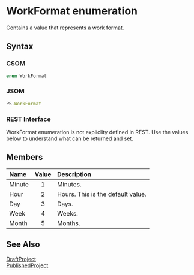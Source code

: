 [comment]: # (Name:WorkFormat)
[comment]: # (Name:Microsoft.Office.Project.Server.Library.Project+WorkFormat)
[comment]: # (Type:Enum)
[comment]: # (Status:Verified)

# <a name="name"></a>WorkFormat enumeration

<a name="description"></a>Contains a value that represents a work format.

## <a name="syntax"></a>Syntax

### CSOM

```C#
enum WorkFormat 
```
### JSOM

```JavaScript
PS.WorkFormat
```
### REST Interface

WorkFormat enumeration is not expliclity defined in REST.  Use the values below to understand what can be returned and set.

## <a name="members"></a>Members

<a name="enumMembers"></a>

|**Name**|**Value**|**Description**|
|:------ |:----: |:----- |
|<a name="Minute"></a>Minute|1|Minutes.|
|<a name="Hour"></a>Hour|2|Hours. This is the default value.|
|<a name="Day"></a>Day|3|Days.|
|<a name="Week"></a>Week|4|Weeks.|
|<a name="Month"></a>Month|5|Months.|

## <a name="seeAlso"></a>See Also

[DraftProject](DraftProject.md)<br/>
[PublishedProject](PublishedProject.md)<br/>
